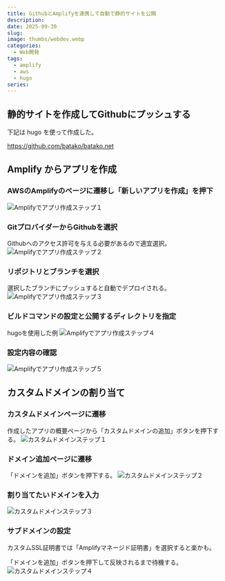 ```yaml
---
title: GithubとAmplifyを連携して自動で静的サイトを公開
description:
date: 2025-09-30
slug:
image: thumbs/webdev.webp
categories:
  - Web開発
tags:
  - amplify
  - aws
  - hugo
series:
---
```


## 静的サイトを作成してGithubにプッシュする

下記は hugo を使って作成した。

https://github.com/batako/batako.net

## Amplify からアプリを作成

### AWSのAmplifyのページに遷移し「新しいアプリを作成」を押下

![Amplifyでアプリ作成ステップ１](amplify-step1.webp)

### GitプロバイダーからGithubを選択

Githubへのアクセス許可を与える必要があるので適宜選択。
![Amplifyでアプリ作成ステップ２](amplify-step2.webp)

### リポジトリとブランチを選択

選択したブランチにプッシュすると自動でデプロイされる。
![Amplifyでアプリ作成ステップ３](amplify-step3.webp)

### ビルドコマンドの設定と公開するディレクトリを指定

hugoを使用した例
![Amplifyでアプリ作成ステップ４](amplify-step4.webp)

### 設定内容の確認

![Amplifyでアプリ作成ステップ５](amplify-step5.webp)

## カスタムドメインの割り当て

### カスタムドメインページに遷移

作成したアプリの概要ページから「カスタムドメインの追加」ボタンを押下する。
![カスタムドメインステップ１](domain-step1.webp)

### ドメイン追加ページに遷移

「ドメインを追加」ボタンを押下する。
![カスタムドメインステップ２](domain-step2.webp)

### 割り当てたいドメインを入力

![カスタムドメインステップ３](domain-step3.webp)

### サブドメインの設定

カスタムSSL証明書では「Amplifyマネージド証明書」を選択すると楽かも。

「ドメインを追加」ボタンを押下して反映されるまで待機する。
![カスタムドメインステップ４](domain-step4.webp)
